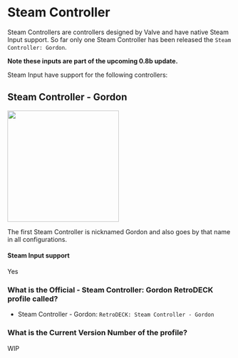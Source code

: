 # Steam Controller

Steam Controllers are controllers designed by Valve and have native Steam Input support.
So far only one Steam Controller has been released the `Steam Controller: Gordon`.

**Note these inputs are part of the upcoming 0.8b update.**

Steam Input have support for the following controllers:

## Steam Controller - Gordon

<img src="../../wiki_images/controllers/steam-controller-gordon.png" width="250">

The first Steam Controller is nicknamed Gordon and also goes by that name in all configurations.

#### Steam Input support
Yes

### What is the Official - Steam Controller: Gordon RetroDECK profile called?

- Steam Controller - Gordon: `RetroDECK: Steam Controller - Gordon`

### What is the Current Version Number of the profile?

WIP
